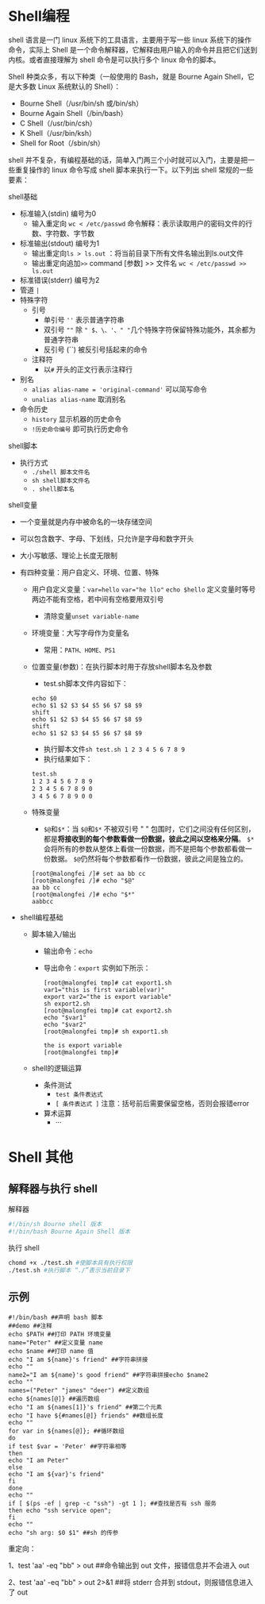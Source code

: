 # Shell编程

shell 语言是一门 linux 系统下的工具语言，主要用于写一些 linux 系统下的操作命令，实际上 Shell 是一个命令解释器，它解释由用户输入的命令并且把它们送到内核。或者直接理解为 shell 命令是可以执行多个 linux 命令的脚本。

Shell 种类众多，有以下种类（一般使用的 Bash，就是 Bourne Again Shell，它是大多数 Linux 系统默认的 Shell）：

- Bourne Shell（/usr/bin/sh 或/bin/sh）
- Bourne Again Shell（/bin/bash）
- C Shell（/usr/bin/csh）
- K Shell（/usr/bin/ksh）
- Shell for Root（/sbin/sh）



shell 并不复杂，有编程基础的话，简单入门两三个小时就可以入门，主要是把一些重复操作的 linux 命令写成 shell 脚本来执行一下。以下列出 shell 常规的一些要素：



shell基础

- 标准输入(stdin) 编号为0
    - 输入重定向 `wc < /etc/passwd` 命令解释：表示读取用户的密码文件的行数、字符数、字节数
- 标准输出(stdout) 编号为1
    - 输出重定向`ls > ls.out` ：将当前目录下所有文件名输出到ls.out文件
    - 输出重定向追加`>>` command [参数] >> 文件名 `wc < /etc/passwd >> ls.out`
- 标准错误(stderr) 编号为2
- 管道 `|`
- 特殊字符
    - 引号
        - 单引号 `''` 表示普通字符串
        - 双引号 `""` 除 `" $、\、'、" "`几个特殊字符保留特殊功能外，其余都为普通字符串
        - 反引号 (``) 被反引号括起来的命令
    - 注释符
        - 以`#` 开头的正文行表示注释行
- 别名
    - `alias alias-name = 'original-command'` 可以简写命令
    - `unalias alias-name` 取消别名
- 命令历史
    - `history` 显示机器的历史命令
    - `!历史命令编号` 即可执行历史命令

shell脚本

- 执行方式
    - `./shell 脚本文件名`
    - `sh shell脚本文件名`
    - `. shell脚本名`

shell变量

- 一个变量就是内存中被命名的一块存储空间

- 可以包含数字、字母、下划线，只允许是字母和数字开头

- 大小写敏感、理论上长度无限制

- 有四种变量：用户自定义、环境、位置、特殊

    - 用户自定义变量：`var=hello` `var="he llo"` `echo $hello` 定义变量时等号两边不能有空格，若中间有空格要用双引号

        - 清除变量`unset variable-name`

    - 环境变量：大写字母作为变量名

        - 常用：`PATH、HOME、PS1`

    - 位置变量(参数)：在执行脚本时用于存放shell脚本名及参数

        - test.sh脚本文件内容如下：

      ```shell
      echo $0
      echo $1 $2 $3 $4 $5 $6 $7 $8 $9
      shift
      echo $1 $2 $3 $4 $5 $6 $7 $8 $9
      shift
      echo $1 $2 $3 $4 $5 $6 $7 $8 $9
      ```

        - 执行脚本文件`sh test.sh 1 2 3 4 5 6 7 8 9`
        - 执行结果如下：

      ```sh
      test.sh
      1 2 3 4 5 6 7 8 9
      2 3 4 5 6 7 8 9 0
      3 4 5 6 7 8 9 0 0
      ```

    - 特殊变量

        - `$@`和`$*`：当 `$@`和`$*` 不被双引号 " " 包围时，它们之间没有任何区别，都是**将接收到的每个参数看做一份数据，彼此之间以空格来分隔**。 `$*` 会将所有的参数从整体上看做一份数据，而不是把每个参数都看做一份数据。 `$@`仍然将每个参数都看作一份数据，彼此之间是独立的。

      ```shell
      [root@malongfei /]# set aa bb cc
      [root@malongfei /]# echo "$@"
      aa bb cc
      [root@malongfei /]# echo "$*"
      aabbcc
      ```


- shell编程基础

    - 脚本输入/输出

        - 输出命令：`echo`

        - 导出命令：`export` 实例如下所示：

          ```shell
          [root@malongfei tmp]# cat export1.sh 
          var1="this is first variable(var)"
          export var2="the is export variable"
          sh export2.sh
          [root@malongfei tmp]# cat export2.sh 
          echo "$var1"
          echo "$var2"
          [root@malongfei tmp]# sh export1.sh
           
          the is export variable
          [root@malongfei tmp]#
          ```

    - shell的逻辑运算

        - 条件测试
            - `test 条件表达式`
            - `[ 条件表达式 ]` 注意：括号前后需要保留空格，否则会报错error
        - 算术运算
            - ···


# Shell 其他

## 解释器与执行 shell

解释器

```bash
#!/bin/sh Bourne shell 版本
#!/bin/bash Bourne Again Shell 版本
```

执行 shell

```bash
chomd +x ./test.sh #使脚本具有执行权限
./test.sh #执行脚本 “./”表示当前目录下
```



## 示例

```shell
#!/bin/bash ##声明 bash 脚本
##demo ##注释
echo $PATH ##打印 PATH 环境变量
name="Peter" ##定义变量 name
echo $name ##打印 name 值
echo "I am ${name}'s friend" ##字符串拼接
echo ""
name2="I am ${name}'s good friend" ##字符串拼接echo $name2
echo ""
names=("Peter" "james" "deer") ##定义数组
echo ${names[@]} ##遍历数组
echo "I am ${names[1]}'s friend" ##第二个元素
echo "I have ${#names[@]} friends" ##数组长度
echo ""
for var in ${names[@]}; ##循环数组
do
if test $var = 'Peter' ##字符串相等
then
echo "I am Peter"
else
echo "I am ${var}'s friend"
fi
done
echo ""
if [ $(ps -ef | grep -c "ssh") -gt 1 ]; ##查找是否有 ssh 服务
then echo "ssh service open";
fi
echo ""
echo "sh arg: $0 $1" ##sh 的传参
```

重定向：

1、test 'aa' -eq "bb" > out ##命令输出到 out 文件，报错信息并不会进入 out

2、test 'aa' -eq "bb" > out 2>&1 ##将 stderr 合并到 stdout，则报错信息进入了 out
